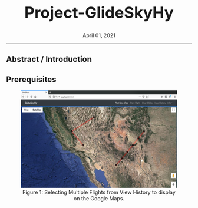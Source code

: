 

<div align="center">
    <h1 style="font-size:300%;">Project-GlideSkyHy</h1>
    April 01, 2021</h3>
</div>
  
<hr>



## Abstract / Introduction




## Prerequisites




<figure>
<div align="center">
<img src='https://github.com/aishwarya34/Project-GlideSkyHy/blob/main/FilghtHistory_MultipleFlightPaths.png' /><br>
<figcaption>Figure 1: Selecting Multiple Flights from View History to display on the Google Maps. </figcaption></div>
</figure>
